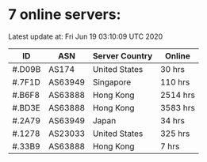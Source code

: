 # 7 online servers:

Latest update at: Fri Jun 19 03:10:09 UTC 2020

| ID | ASN | Server Country | Online |
| -- | --- | -------------- | ------ |
| #.D09B | AS174 | United States | 30 hrs |
| #.7F1D | AS63949 | Singapore | 110 hrs |
| #.B6F8 | AS63888 | Hong Kong | 2514 hrs |
| #.BD3E | AS63888 | Hong Kong | 3583 hrs |
| #.2A79 | AS63949 | Japan | 34 hrs |
| #.1278 | AS23033 | United States | 325 hrs |
| #.33B9 | AS63888 | Hong Kong | 7 hrs |

